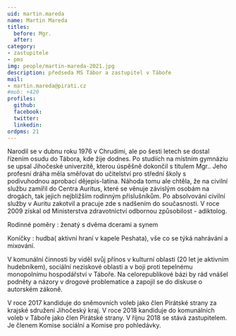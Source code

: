 ```yaml
---
uid: martin.mareda
name: Martin Mareda
titles:
  before: Mgr.
  after:
category:
- zastupitele
- pms
img: people/martin-mareda-2021.jpg
description: předseda MS Tábor a zastupitel v Táboře
mail:
- martin.mareda@pirati.cz
#mob: +420
profiles:
  github:
  facebook:				
  twitter:
  linkedin:
ordpms: 21 
---
```


Narodil se v dubnu roku 1976 v Chrudimi, ale po šesti letech se dostal řízením osudu do Tábora, kde žije dodnes. Po studiích na místním gymnáziu se upsal Jihočeské univerzitě, kterou úspěšně dokončil s titulem Mgr.. Jeho profesní dráha měla směřovat do učitelství pro střední školy s podivuhodnou aprobací dějepis-latina. Náhoda tomu ale chtěla, že na civilní službu zamířil do Centra Auritus, které se věnuje závislým osobám na drogách, tak jejich nejbližším rodinným příslušníkům. Po absolvování civilní služby v Auritu zakotvil a pracuje zde s nadšením do současnosti. V roce 2009 získal od Ministerstva zdravotnictví odbornou způsobilost - adiktolog.

Rodinné poměry : ženatý s dvěma dcerami a synem

Koníčky : hudba( aktivní hraní v kapele Peshata), vše co se týká nahrávání a mixování.

V komunální činnosti by viděl svůj přínos v kulturní oblasti (20 let je aktivním hudebníkem), sociální neziskové oblasti a v boji proti tepelnému monopolnímu hospodářství v Táboře. Na celorepublikové bázi by rád vnášel podněty a názory v drogové problematice a zapojil se do diskuse o autorském zákoně.

V roce 2017 kandiduje do sněmovních voleb jako člen Pirátské strany za krajské sdružení Jihočeský kraj. V roce 2018 kandiduje do komunálních voleb v Táboře jako člen Pirátské strany. V říjnu 2018 se stává zastupitelem. Je členem Komise sociální a Komise pro pohledávky.
